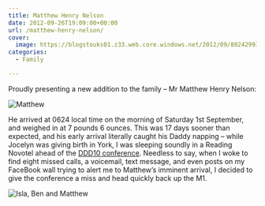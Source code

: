 ```yaml
---
title: Matthew Henry Nelson
date: 2012-09-26T19:09:00+00:00
url: /matthew-henry-nelson/
cover: 
  image: https://blogstouks01.z33.web.core.windows.net/2012/09/8024299362_317f27a60d_o-1.jpg
categories:
  - Family

---
```

Proudly presenting a new addition to the family – Mr Matthew Henry Nelson:

![Matthew](https://blogstouks01.z33.web.core.windows.net/2023/08/8024299362_317f27a60d_o.jpg)

He arrived at 0624 local time on the morning of Saturday 1st September, and weighed in at 7 pounds 6 ounces. This was 17 days sooner than expected, and his early arrival literally caught his Daddy napping – while Jocelyn was giving birth in York, I was sleeping soundly in a Reading Novotel ahead of the [DDD10 conference][1]. Needless to say, when I woke to find eight missed calls, a voicemail, text message, and even posts on my FaceBook wall trying to alert me to Matthew’s imminent arrival, I decided to give the conference a miss and head quickly back up the M1.

![Isla, Ben and Matthew](https://blogstouks01.z33.web.core.windows.net/2023/08/8024253149_a6e8f8da6d_o.jpg)

 [1]: http://developerdeveloperdeveloper.com/ddd10/